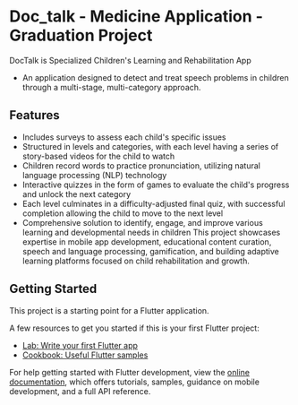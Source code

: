 # Doc_talk - Medicine Application - Graduation Project

DocTalk is Specialized Children's Learning and Rehabilitation App
 - An application designed to detect and treat speech problems in children through a multi-stage, multi-category approach.
## Features
- Includes surveys to assess each child's specific issues
- Structured in levels and categories, with each level having a series of story-based videos for the child to watch
- Children record words to practice pronunciation, utilizing natural language processing (NLP) technology
- Interactive quizzes in the form of games to evaluate the child's progress and unlock the next category
- Each level culminates in a difficulty-adjusted final quiz, with successful completion allowing the child to move to
the next level
- Comprehensive solution to identify, engage, and improve various learning and developmental needs in children
This project showcases expertise in mobile app development, educational content curation, speech and language
processing, gamification, and building adaptive learning platforms focused on child rehabilitation and growth.

## Getting Started

This project is a starting point for a Flutter application.

A few resources to get you started if this is your first Flutter project:

- [Lab: Write your first Flutter app](https://docs.flutter.dev/get-started/codelab)
- [Cookbook: Useful Flutter samples](https://docs.flutter.dev/cookbook)

For help getting started with Flutter development, view the
[online documentation](https://docs.flutter.dev/), which offers tutorials,
samples, guidance on mobile development, and a full API reference.
